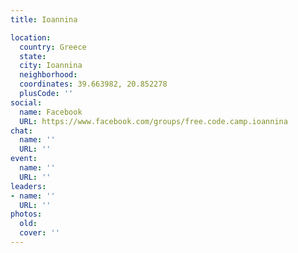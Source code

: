 ```yaml
---
title: Ioannina

location:
  country: Greece
  state: 
  city: Ioannina
  neighborhood: 
  coordinates: 39.663982, 20.852278
  plusCode: ''
social:
  name: Facebook
  URL: https://www.facebook.com/groups/free.code.camp.ioannina
chat:
  name: ''
  URL: ''
event:
  name: ''
  URL: ''
leaders:
- name: ''
  URL: ''
photos:
  old: 
  cover: ''
---
```

